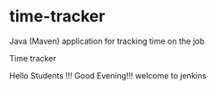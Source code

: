 # time-tracker
Java (Maven) application for tracking time on the job

Time tracker

Hello Students !!! Good Evening!!! welcome to jenkins
